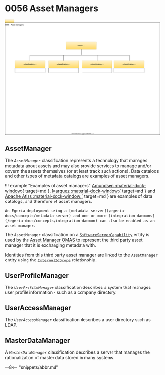 <!-- SPDX-License-Identifier: CC-BY-4.0 -->
<!-- Copyright Contributors to the Egeria project. -->

# 0056 Asset Managers

![UML](0056-asset-managers.svg)

## AssetManager

The *`AssetManager`* classification represents a technology that manages metadata about assets and may also provide services to manage and/or govern the assets themselves (or at least track such actions). Data catalogs and other types of metadata catalogs are examples of asset managers.

!!! example "Examples of asset managers"
    [Amundsen :material-dock-window:](https://www.amundsen.io/amundsen/){ target=md }, [Marquez :material-dock-window:](https://marquezproject.github.io/marquez/){ target=md } and [Apache Atlas :material-dock-window:](https://atlas.apache.org){ target=md } are examples of data catalogs, and therefore of asset managers.

    An Egeria deployment using a [metadata server](/egeria-docs/concepts/metadata-server) and one or more [integration daemons](/egeria-docs/concepts/integration-daemon) can also be enabled as an asset manager.

The `AssetManager` classification on a [`SoftwareServerCapability`](/egeria-docs/types/0/0042-software-server-capabilities/#softwareservercapability) entity is used by the [Asset Manager OMAS](/egeria-docs/services/omas/asset-manager) to represent the third party asset manager that it is exchanging metadata with.

Identities from this third party asset manager are linked to the `AssetManager` entity using the [`ExternalIdScope`](/egeria-docs/types/0/0017-external-identifiers/#externalidscope) relationship.

## UserProfileManager

The *`UserProfileManager`* classification describes a system that manages user profile information - such as a company directory.

## UserAccessManager

The *`UserAccessManager`* classification describes a user directory such as LDAP.

## MasterDataManager

A *`MasterDataManager`* classification describes a server that manages the rationalization of master data stored in many systems.

--8<-- "snippets/abbr.md"
